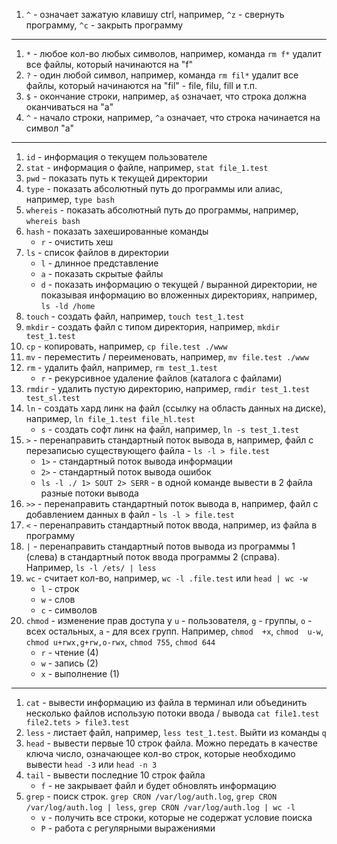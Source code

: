 1. `^` - означает зажатую клавишу ctrl, например, `^z` - свернуть программу, `^c` - закрыть программу
---

1. `*` - любое кол-во любых символов, например, команда `rm f*` удалит все файлы, который начинаются на "f"
1. `?` - один любой символ, например, команда `rm fil*` удалит все файлы, который начинаются на "fil" - file, filu, fill и т.п.
1. `$` - окончание строки, например, `a$` означает, что строка должна оканчиваться на "а"
1. `^` - начало строки, например, `^a` означает, что строка начинается на символ "a"
---

1. `id` - информация о текущем пользователе
1. `stat` - информация о файле, например, `stat file_1.test`
1. `pwd` - показать путь к текущей директории
1. `type` - показать абсолютный путь до программы или алиас, например, `type bash`
1. `whereis` - показать абсолютный путь до программы, например, `whereis bash`
1. `hash` - показать захешированные команды
    - `r` - очистить хеш
1. `ls` - список файлов в директории
   - `l` - длинное представление
   - `a` - показать скрытые файлы
   - `d` - показать информацию о текущей / выранной директории, не показывая информацию во вложенных директориях, например, `ls -ld /home` 
1. `touch` - создать файл, например, `touch test_1.test`
1. `mkdir` - создать файл с типом директория, например, `mkdir test_1.test`
1. `cp` - копировать, например, `cp file.test ./www`
1. `mv` - переместить / переименовать, например, `mv file.test ./www`
1. `rm` - удалить файл, например, `rm test_1.test`
   - `r` - рекурсивное удаление файлов (каталога с файлами)
1. `rmdir` - удалить пустую директорию, например, `rmdir test_1.test test_sl.test`
1. `ln` - создать хард линк на файл (ссылку на область данных на диске), например, `ln file_1.test file_hl.test`
    - `s` - создать софт линк на файл, например, `ln -s test_1.test`
1. `>` - перенаправить стандартный поток вывода в, например, файл с перезаписью существующего файла - `ls -l > file.test`
   - `1>` - стандартный поток вывода информации
   - `2>` - стандартный поток вывода ошибок
   - `ls -l ./ 1> SOUT 2> SERR` - в одной команде вывести в 2 файла разные потоки вывода
1. `>>` - перенаправить стандартный поток вывода в, например, файл с добавлением данных в файл - `ls -l > file.test`
1. `<` - перенаправить стандартный поток ввода, например, из файла в программу
1. `|` - перенаправить стандартный потов вывода из программы 1 (слева) в стандартный поток ввода программы 2 (справа). Например, `ls -l /ets/ | less`
1. `wc` - считает кол-во, например, `wc -l .file.test` или `head | wc -w`
    - `l` - строк
    - `w` - слов
    - `c` - символов
1. `chmod` - изменение прав доступа у `u` - пользователя, `g` - группы, `o` - всех остальных, `a` - для всех групп. Например, `chmod  +x`, `chmod  u-w`, `chmod u+rwx,g+rw,o-rwx`, `chmod 755`, `chmod 644`
    - `r` - чтение (4)
    - `w` - запись (2)
    - `x` - выполнение (1)
---

1. `cat` - вывести информацию из файла в терминал или объединить несколько файлов использую потоки ввода / вывода `cat file1.test file2.tets > file3.test`
1. `less` - листает файл, например, `less test_1.test`. Выйти из команды `q`
1. `head` - вывести первые 10 строк файла. Можно передать в качестве ключа число, означающее кол-во строк, которые необходимо вывести `head -3` или `head -n 3`  
1. `tail` - вывести последние 10 строк файла
    - `f` - не закрывает файл и будет обновлять информацию
1. `grep` - поиск строк. `grep CRON /var/log/auth.log`, `grep CRON /var/log/auth.log | less`, `grep CRON /var/log/auth.log | wc -l`
    - `v` - получить все строки, которые не содержат условие поиска
    - `P` - работа с регулярными выражениями
